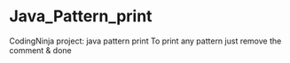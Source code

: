 # Java_Pattern_print
CodingNinja project: java pattern print
To print any pattern just remove the comment & done
